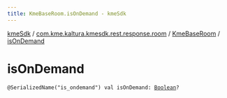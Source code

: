 ```yaml
---
title: KmeBaseRoom.isOnDemand - kmeSdk
---
```


[kmeSdk](../../index.html) / [com.kme.kaltura.kmesdk.rest.response.room](../index.html) / [KmeBaseRoom](index.html) / [isOnDemand](./is-on-demand.html)

# isOnDemand

`@SerializedName("is_ondemand") val isOnDemand: `[`Boolean`](https://kotlinlang.org/api/latest/jvm/stdlib/kotlin/-boolean/index.html)`?`